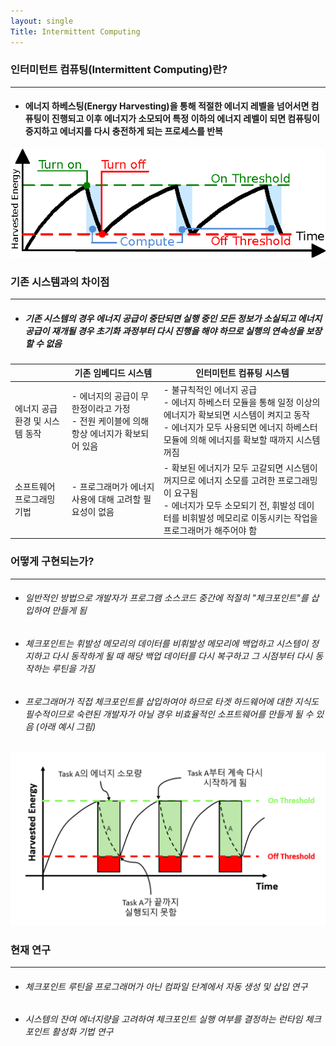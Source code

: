 ```yaml
---
layout: single
Title: Intermittent Computing
---
```


<h3> 인터미턴트 컴퓨팅(Intermittent Computing)란? </h3>


-----------

* <h4>에너지 하베스팅(Energy Harvesting)을 통해 적절한 에너지 레벨을 넘어서면 컴퓨팅이 진행되고 이후 에너지가 소모되어 특정 이하의 에너지 레벨이 되면 컴퓨팅이 중지하고 에너지를 다시 충전하게 되는 프로세스를 반복


![01_intermittent_computing](../../assets/img/ic/01_intermittent_computing.png)



<h3> 기존 시스템과의 차이점 </h3>

------

* <h5>기존 시스템의 경우 에너지 공급이 중단되면 실행 중인 모든 정보가 소실되고 에너지 공급이 재개될 경우 초기화 과정부터 다시 진행을 해야 하므로 실행의 연속성을 보장할 수 없음


|                                | 기존 임베디드 시스템                                         | 인터미턴트 컴퓨팅 시스템                                     |
| ------------------------------ | ------------------------------------------------------------ | ------------------------------------------------------------ |
| 에너지 공급환경 및 시스템 동작 | - 에너지의 공급이 무한정이라고 가정<br />- 전원 케이블에 의해 항상 에너지가 확보되어 있음 | - 불규칙적인 에너지 공급<br />- 에너지 하베스터 모듈을 통해 일정 이상의 에너지가 확보되면 시스템이 켜지고 동작<br />- 에너지가 모두 사용되면 에너지 하베스터 모듈에 의해 에너지를 확보할 때까지 시스템 꺼짐 |
| 소프트웨어 프로그래밍 기법     | - 프로그래머가 에너지 사용에 대해 고려할 필요성이 없음       | - 확보된 에너지가 모두 고갈되면 시스템이 꺼지므로 에너지 소모를 고려한 프로그래밍이 요구됨<br />- 에너지가 모두 소모되기 전, 휘발성 데이터를 비휘발성 메모리로 이동시키는 작업을 프로그래머가 해주어야 함 |



<h3> 어떻게 구현되는가? </h3>

--------

* <h6>일반적인 방법으로 개발자가 프로그램 소스코드 중간에 적절히 "체크포인트"를 삽입하여 만들게 됨


* <h6>체크포인트는 휘발성 메모리의 데이터를 비휘발성 메모리에 백업하고 시스템이 정지하고 다시 동작하게 될 때 해당 백업 데이터를 다시 복구하고 그 시점부터 다시 동작하는 루틴을 가짐
* <h6>프로그래머가 직접 체크포인트를 삽입하여야 하므로 타겟 하드웨어에 대한 지식도 필수적이므로 숙련된 개발자가 아닐 경우 비효율적인 소프트웨어를 만들게 될 수 있음 (아래 예시 그림)

![02_Sisyphean_problem](../../assets/img/ic/02_Sisyphean_problem.png)



<h3>현재 연구</h3>

-------

* <h6>체크포인트 루틴을 프로그래머가 아닌 컴파일 단계에서 자동 생성 및 삽입 연구

* <h6>시스템의 잔여 에너지량을 고려하여 체크포인트 실행 여부를 결정하는 런타임 체크포인트 활성화 기법 연구




